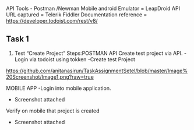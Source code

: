 API Tools - Postman /Newman
Mobile android Emulator = LeapDroid
API URL captured = Telerik Fiddler
Documentation reference = https://developer.todoist.com/rest/v8/


Task 1
--------------------------
1. Test “Create Project”
Steps:POSTMAN API
Create test project via API.
-Login via todoist using tokken
-Create test Project

https://github.com/anitanasirun/TaskAssignmentSetel/blob/master/Image%20Screenshot/Image1.png?raw=true

MOBILE APP -Login into mobile application.
- Screenshot attached 

Verify on mobile that project is created
- Screenshot attached






